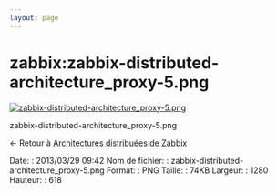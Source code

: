 ```yaml
---
layout: page
---
```


zabbix:zabbix-distributed-architecture\_proxy-5.png
===================================================

[![zabbix-distributed-architecture\_proxy-5.png](..//assets/media/zabbix/zabbix-distributed-architecture_proxy-5.png@cache=&w=900&h=434 "zabbix-distributed-architecture_proxy-5.png")](..//assets/media/zabbix/zabbix-distributed-architecture_proxy-5.png@cache= "Afficher le fichier original")

zabbix-distributed-architecture\_proxy-5.png

← Retour à [Architectures distribuées de
Zabbix](../../zabbix/zabbix-distributed-architecture.html "zabbix:zabbix-distributed-architecture")

Date:
:   2013/03/29 09:42
Nom de fichier:
:   zabbix-distributed-architecture\_proxy-5.png
Format:
:   PNG
Taille:
:   74KB
Largeur:
:   1280
Hauteur:
:   618

